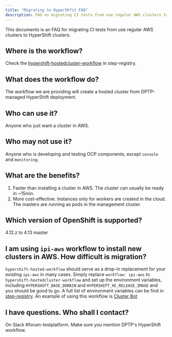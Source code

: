 ```yaml
---
title: "Migrating to HyperShfit FAQ"
description: FAQ on migrating CI tests from use regular AWS clusters to HyperShift clusters.
---
```

This documents is an FAQ for migrating CI tests from use regular AWS clusters to HyperShift clusters.

## Where is the workflow?
Check the [hypershift-hostedcluster-workflow](https://steps.ci.openshift.org/workflow/hypershift-hostedcluster-workflow) in step-registry.

## What does the workflow do?
The workflow we are providing will create a hosted cluster from DPTP-managed HyperShift deployment.

## Who can use it?
Anyone who just want a cluster in AWS.

## Who may not use it?
Anyone who is developing and testing OCP components, except `console` and `monitoring`.

## What are the benefits?
1. Faster than installing a cluster in AWS. The cluster can usually be ready in ~15min.
2. More cost-effective. Instances only for workers are created in the cloud. The masters are running as pods in the management cluster.

## Which version of OpenShift is supported?
4.12.z to 4.13 master

## I am using `ipi-aws` workflow to install new clusters in AWS. How difficult is migration?
`hypershift-hosted-workflow` should serve as a drop-in replacement for your existing `ipi-aws` in many cases. Simply replace `workflow: ipi-aws` to `hypershift-hostedcluster-workflow` and set up the environment variables, including `HYPERSHIFT_BASE_DOMAIN` and `HYPERSHIFT_HC_RELEASE_IMAGE` and you should be good to go. A full list of environment variables can be find in [step-registry](https://steps.ci.openshift.org/workflow/hypershift-hostedcluster-workflow). An example of using this workflow is [Cluster Bot](https://github.com/openshift/release/blob/0a138aca8cc8d99ee84d15cdee71b266355bbd55/ci-operator/jobs/openshift/release/openshift-release-infra-periodics.yaml#L2300)

## I have questions. Who shall I contact?
On Slack #forum-testplatform. Make sure you mention DPTP's HyperShift workflow.
